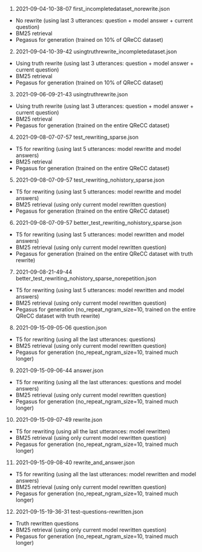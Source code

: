 1. 2021-09-04-10-38-07	first_incompletedataset_norewrite.json

- No rewrite (using last 3 utterances: question + model answer + current question)
- BM25 retrieval
- Pegasus for generation (trained on 10% of QReCC dataset)

2. 2021-09-04-10-39-42	usingtruthrewrite_incompletedataset.json

- Using truth rewrite (using last 3 utterances: question + model answer + current question)
- BM25 retrieval
- Pegasus for generation (trained on 10% of QReCC dataset)

3. 2021-09-06-09-21-43	usingtruthrewrite.json

- Using truth rewrite (using last 3 utterances: question + model answer + current question)
- BM25 retrieval
- Pegasus for generation (trained on the entire QReCC dataset)

4. 2021-09-08-07-07-57	test_rewriting_sparse.json

- T5 for rewriting (using last 5 utterances: model rewritte and model answers)
- BM25 retrieval
- Pegasus for generation (trained on the entire QReCC dataset)

5. 2021-09-08-07-09-57	test_rewriting_nohistory_sparse.json

- T5 for rewriting (using last 5 utterances: model rewritte and model answers)
- BM25 retrieval (using only current model rewritten question)
- Pegasus for generation (trained on the entire QReCC dataset)

6. 2021-09-08-07-09-57	better_test_rewriting_nohistory_sparse.json

- T5 for rewriting (using last 5 utterances: model rewritten and model answers)
- BM25 retrieval (using only current model rewritten question)
- Pegasus for generation (trained on the entire QReCC dataset with truth rewrite)

7. 2021-09-08-21-49-44	better_test_rewriting_nohistory_sparse_norepetition.json

- T5 for rewriting (using last 5 utterances: model rewritten and model answers)
- BM25 retrieval (using only current model rewritten question)
- Pegasus for generation (no_repeat_ngram_size=10, trained on the entire QReCC dataset with truth rewrite)

8. 2021-09-15-09-05-06	question.json

- T5 for rewriting (using all the last utterances: questions)
- BM25 retrieval (using only current model rewritten question)
- Pegasus for generation (no_repeat_ngram_size=10, trained much longer)

9. 2021-09-15-09-06-44 	answer.json

- T5 for rewriting (using all the last utterances: questions and model answers)
- BM25 retrieval (using only current model rewritten question)
- Pegasus for generation (no_repeat_ngram_size=10, trained much longer)

10. 2021-09-15-09-07-49	rewrite.json

- T5 for rewriting (using all the last utterances: model rewritten)
- BM25 retrieval (using only current model rewritten question)
- Pegasus for generation (no_repeat_ngram_size=10, trained much longer)

11. 2021-09-15-09-08-40	rewrite_and_answer.json

- T5 for rewriting (using all the last utterances: model rewritten and model answers)
- BM25 retrieval (using only current model rewritten question)
- Pegasus for generation (no_repeat_ngram_size=10, trained much longer)

12. 2021-09-15-19-36-31	test-questions-rewritten.json

- Truth rewritten questions
- BM25 retrieval (using only current model rewritten question)
- Pegasus for generation (no_repeat_ngram_size=10, trained much longer)

